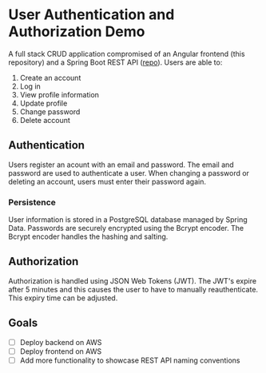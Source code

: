 # User Authentication and Authorization Demo

A full stack CRUD application compromised of an Angular frontend (this repository) and a Spring Boot
REST API ([repo](https://github.com/peteryn/ComputerStore)). Users are able to:

1. Create an account
2. Log in
3. View profile information
4. Update profile
5. Change password
6. Delete account

## Authentication

Users register an acount with an email and password. The email and password are used to authenticate a user. When
changing a password or deleting an account, users must enter their password again.

### Persistence

User information is stored in a PostgreSQL database managed by Spring Data. Passwords are securely encrypted using
the Bcrypt encoder. The Bcrypt encoder handles the hashing and salting.

## Authorization

Authorization is handled using JSON Web Tokens (JWT). The JWT's expire after 5 minutes and this causes the user to have
to manually reauthenticate. This expiry time can be adjusted.

## Goals

-   [ ] Deploy backend on AWS
-   [ ] Deploy frontend on AWS
-   [ ] Add more functionality to showcase REST API naming conventions

